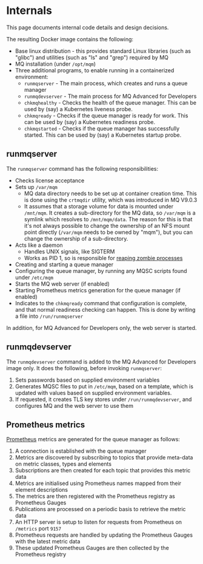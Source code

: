 # Internals

This page documents internal code details and design decisions.

The resulting Docker image contains the following:

* Base linux distribution - this provides standard Linux libraries (such as "glibc") and utilities (such as "ls" and "grep") required by MQ
* MQ installation (under `/opt/mqm`)
* Three additional programs, to enable running in a containerized environment:
   - `runmqserver` - The main process, which creates and runs a queue manager
   - `runmqdevserver` - The main process for MQ Advanced for Developers
   - `chkmqhealthy` - Checks the health of the queue manager.  This can be used by (say) a Kubernetes liveness probe.
   - `chkmqready` - Checks if the queue manager is ready for work.  This can be used by (say) a Kubernetes readiness probe.
   - `chkmqstarted` - Checks if the queue manager has successfully started.  This can be used by (say) a Kubernetes startup probe.

## runmqserver
The `runmqserver` command has the following responsibilities:

* Checks license acceptance
* Sets up `/var/mqm`
    - MQ data directory needs to be set up at container creation time.  This is done using the `crtmqdir` utility, which was introduced in MQ V9.0.3
    - It assumes that a storage volume for data is mounted under `/mnt/mqm`.  It creates a sub-directory for the MQ data, so `/var/mqm` is a symlink which resolves to `/mnt/mqm/data`.  The reason for this is that it's not always possible to change the ownership of an NFS mount point directly (`/var/mqm` needs to be owned by "mqm"), but you can change the ownership of a sub-directory.
* Acts like a daemon
    - Handles UNIX signals, like SIGTERM
    - Works as PID 1, so is responsible for [reaping zombie processes](https://blog.phusion.nl/2015/01/20/docker-and-the-pid-1-zombie-reaping-problem/)
* Creating and starting a queue manager
* Configuring the queue manager, by running any MQSC scripts found under `/etc/mqm`
* Starts the MQ web server (if enabled)
* Starting Prometheus metrics generation for the queue manager (if enabled)
* Indicates to the `chkmqready` command that configuration is complete, and that normal readiness checking can happen.  This is done by writing a file into `/run/runmqserver`

In addition, for MQ Advanced for Developers only, the web server is started.

## runmqdevserver
The `runmqdevserver` command is added to the MQ Advanced for Developers image only.  It does the following, before invoking `runmqserver`:

1. Sets passwords based on supplied environment variables
2. Generates MQSC files to put in `/etc/mqm`, based on a template, which is updated with values based on supplied environment variables.
3. If requested, it creates TLS key stores under `/run/runmqdevserver`, and configures MQ and the web server to use them

## Prometheus metrics
[Prometheus](https://prometheus.io) metrics are generated for the queue manager as follows:

1. A connection is established with the queue manager
2. Metrics are discovered by subscribing to topics that provide meta-data on metric classes, types and elements
3. Subscriptions are then created for each topic that provides this metric data
4. Metrics are initialised using Prometheus names mapped from their element descriptions
5. The metrics are then registered with the Prometheus registry as Prometheus Gauges
6. Publications are processed on a periodic basis to retrieve the metric data
7. An HTTP server is setup to listen for requests from Prometheus on `/metrics` port `9157`
8. Prometheus requests are handled by updating the Prometheus Gauges with the latest metric data
9. These updated Prometheus Gauges are then collected by the Prometheus registry
